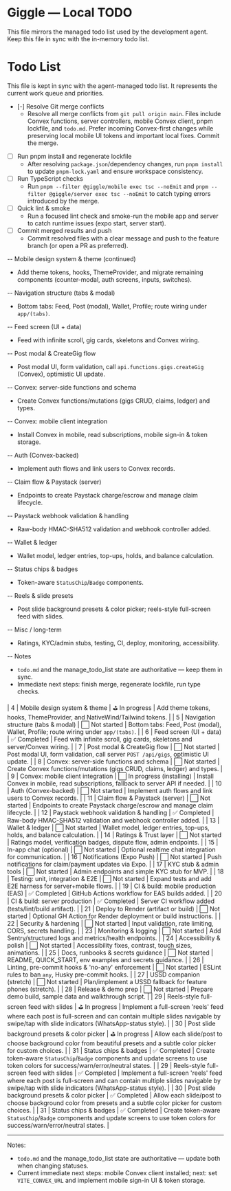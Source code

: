 # Giggle — Local TODO

This file mirrors the managed todo list used by the development agent. Keep this file in sync with the in-memory todo list.

# Todo List

This file is kept in sync with the agent-managed todo list. It represents the current work queue and priorities.

- [-] Resolve Git merge conflicts
  - Resolve all merge conflicts from `git pull origin main`. Files include Convex functions, server controllers, mobile Convex client, pnpm lockfile, and `todo.md`. Prefer incoming Convex-first changes while preserving local mobile UI tokens and important local fixes. Commit the merge.
- [ ] Run pnpm install and regenerate lockfile
  - After resolving `package.json`/dependency changes, run `pnpm install` to update `pnpm-lock.yaml` and ensure workspace consistency.
- [ ] Run TypeScript checks
  - Run `pnpm --filter @giggle/mobile exec tsc --noEmit` and `pnpm --filter @giggle/server exec tsc --noEmit` to catch typing errors introduced by the merge.
- [ ] Quick lint & smoke
  - Run a focused lint check and smoke-run the mobile app and server to catch runtime issues (expo start, server start).
- [ ] Commit merged results and push
  - Commit resolved files with a clear message and push to the feature branch (or open a PR as preferred).

-- Mobile design system & theme (continued)
  - Add theme tokens, hooks, ThemeProvider, and migrate remaining components (counter-modal, auth screens, inputs, switches).

-- Navigation structure (tabs & modal)
  - Bottom tabs: Feed, Post (modal), Wallet, Profile; route wiring under `app/(tabs)`.

-- Feed screen (UI + data)
  - Feed with infinite scroll, gig cards, skeletons and Convex wiring.

-- Post modal & CreateGig flow
  - Post modal UI, form validation, call `api.functions.gigs.createGig` (Convex), optimistic UI update.

-- Convex: server-side functions and schema
  - Create Convex functions/mutations (gigs CRUD, claims, ledger) and types.

-- Convex: mobile client integration
  - Install Convex in mobile, read subscriptions, mobile sign-in & token storage.

-- Auth (Convex-backed)
  - Implement auth flows and link users to Convex records.

-- Claim flow & Paystack (server)
  - Endpoints to create Paystack charge/escrow and manage claim lifecycle.

-- Paystack webhook validation & handling
  - Raw-body HMAC-SHA512 validation and webhook controller added.

-- Wallet & ledger
  - Wallet model, ledger entries, top-ups, holds, and balance calculation.

-- Status chips & badges
  - Token-aware `StatusChip`/`Badge` components.

-- Reels & slide presets
  - Post slide background presets & color picker; reels-style full-screen feed with slides.

-- Misc / long-term
  - Ratings, KYC/admin stubs, testing, CI, deploy, monitoring, accessibility.

-- Notes
  - `todo.md` and the manage_todo_list state are authoritative — keep them in sync.
  - Immediate next steps: finish merge, regenerate lockfile, run type checks.

|   4 | Mobile design system & theme                                 |              ⛳ In progress | Add theme tokens, hooks, ThemeProvider, and NativeWind/Tailwind tokens.                                                                                                   |
|   5 | Navigation structure (tabs & modal)                          |              ⬜ Not started | Bottom tabs: Feed, Post (modal), Wallet, Profile; route wiring under `app/(tabs)`.                                                                                        |
|   6 | Feed screen (UI + data)                                      |                ✅ Completed | Feed with infinite scroll, gig cards, skeletons and server/Convex wiring.                                                                                                 |
|   7 | Post modal & CreateGig flow                                  |              ⬜ Not started | Post modal UI, form validation, call server `POST /api/gigs`, optimistic UI update.                                                                                       |
|   8 | Convex: server-side functions and schema                     |              ⬜ Not started | Create Convex functions/mutations (gigs CRUD, claims, ledger) and types.                                                                                                  |
|   9 | Convex: mobile client integration                            | ⬜ In progress (installing) | Install Convex in mobile, read subscriptions, fallback to server API if needed.                                                                                           |
|  10 | Auth (Convex-backed)                                         |              ⬜ Not started | Implement auth flows and link users to Convex records.                                                                                                                    |
|  11 | Claim flow & Paystack (server)                               |              ⬜ Not started | Endpoints to create Paystack charge/escrow and manage claim lifecycle.                                                                                                    |
|  12 | Paystack webhook validation & handling                       |                ✅ Completed | Raw-body HMAC-SHA512 validation and webhook controller added.                                                                                                             |
|  13 | Wallet & ledger                                              |              ⬜ Not started | Wallet model, ledger entries, top-ups, holds, and balance calculation.                                                                                                    |
|  14 | Ratings & Trust layer                                        |              ⬜ Not started | Ratings model, verification badges, dispute flow, admin endpoints.                                                                                                        |
|  15 | In-app chat (optional)                                       |              ⬜ Not started | Optional realtime chat integration for communication.                                                                                                                     |
|  16 | Notifications (Expo Push)                                    |              ⬜ Not started | Push notifications for claim/payment updates via Expo.                                                                                                                    |
|  17 | KYC stub & admin tools                                       |              ⬜ Not started | Admin endpoints and simple KYC stub for MVP.                                                                                                                              |
|  18 | Testing: unit, integration & E2E                             |              ⬜ Not started | Expand tests and add E2E harness for server+mobile flows.                                                                                                                 |
|  19 | CI & build: mobile production (EAS)                          |                ✅ Completed | GitHub Actions workflow for EAS builds added.                                                                                                                             |
|  20 | CI & build: server production                                |                ✅ Completed | Server CI workflow added (tests/lint/build artifact).                                                                                                                     |
|  21 | Deploy to Render (artifact or build)                         |              ⬜ Not started | Optional GH Action for Render deployment or build instructions.                                                                                                           |
|  22 | Security & hardening                                         |              ⬜ Not started | Input validation, rate limiting, CORS, secrets handling.                                                                                                                  |
|  23 | Monitoring & logging                                         |              ⬜ Not started | Add Sentry/structured logs and metrics/health endpoints.                                                                                                                  |
|  24 | Accessibility & polish                                       |              ⬜ Not started | Accessibility fixes, contrast, touch sizes, animations.                                                                                                                   |
|  25 | Docs, runbooks & secrets guidance                            |              ⬜ Not started | README, QUICK_START, env examples and secrets guidance.                                                                                                                   |
|  26 | Linting, pre-commit hooks & 'no-any' enforcement             |              ⬜ Not started | ESLint rules to ban `any`, Husky pre-commit hooks.                                                                                                                        |
|  27 | USSD companion (stretch)                                     |              ⬜ Not started | Plan/implement a USSD fallback for feature phones (stretch).                                                                                                              |
|  28 | Release & demo prep                                          |              ⬜ Not started | Prepare demo build, sample data and walkthrough script.                                                                                                                   |
|  29 | Reels-style full-screen feed with slides                     |              ⛳ In progress | Implement a full-screen 'reels' feed where each post is full-screen and can contain multiple slides navigable by swipe/tap with slide indicators (WhatsApp-status style). |
|  30 | Post slide background presets & color picker                 |              ⛳ In progress | Allow each slide/post to choose background color from beautiful presets and a subtle color picker for custom choices.                                                     |
|  31 | Status chips & badges                                        |                ✅ Completed | Create token-aware `StatusChip`/`Badge` components and update screens to use token colors for success/warn/error/neutral states.                                          |
|  29 | Reels-style full-screen feed with slides                     |                ✅ Completed | Implement a full-screen 'reels' feed where each post is full-screen and can contain multiple slides navigable by swipe/tap with slide indicators (WhatsApp-status style). |
|  30 | Post slide background presets & color picker                 |                ✅ Completed | Allow each slide/post to choose background color from presets and a subtle color picker for custom choices.                                                               |
|  31 | Status chips & badges                                        |                ✅ Completed | Create token-aware `StatusChip`/`Badge` components and update screens to use token colors for success/warn/error/neutral states.                                          |

---

Notes:

- `todo.md` and the manage_todo_list state are authoritative — update both when changing statuses.
- Current immediate next steps: mobile Convex client installed; next: set `VITE_CONVEX_URL` and implement mobile sign-in UI & token storage.
